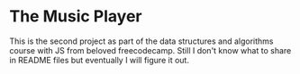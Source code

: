 # The Music Player
This is the second project as part of the data structures and algorithms course with JS from beloved freecodecamp.
Still I don't know what to share in README files but eventually I will figure  it out.